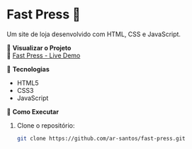 # Fast Press 🛒
Um site de loja desenvolvido com HTML, CSS e JavaScript.

🔗 **Visualizar o Projeto**  
🔗 [Fast Press - Live Demo](https://github.com/ar-santos/fast-press)

🚀 **Tecnologias**
- HTML5
- CSS3
- JavaScript

📌 **Como Executar**
1. Clone o repositório:
   ```bash
   git clone https://github.com/ar-santos/fast-press.git
